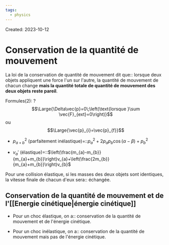 ```yaml
---
tags:
  - physics
---
```

Created: 2023-10-12

# Conservation de la quantité de mouvement
La loi de la conservation de quantité de mouvement dit que:: lorsque deux objets appliquent une force l'un sur l'autre, la quantité de mouvement de chacun change **mais la quantité totale de quantité de mouvement des deux objets reste pareil**.
<!--SR:!2024-02-09,28,160-->

Formules(2):
?
$$\Large{\Delta\vec{p}=0\;\left(\text{lorsque }\sum \vec{F}_{ext}=0\right)}$$
ou
$$\Large{\vec{p}_{i}=\vec{p}_{f}}$$
<!--SR:!2024-02-09,53,210-->

- $p_{a+b}^{2}$ (parfaitement inélastique)=::$p_{a}^{2}+2p_{a}p_{b}\cos(\alpha-\beta)+p_{b}^{2}$
<!--SR:!2024-04-19,90,222-->
- $v_{a}'$ (élastique)=::$\left(\frac{m_{a}-m_{b}}{m_{a}+m_{b}}\right)v_{a}+\left(\frac{2m_{b}}{m_{a}+m_{b}}\right)v_{b}$
<!--SR:!2024-01-27,5,234-->


Pour une collision élastique, si les masses des deux objets sont identiques, la vitesse finale de chacun d'eux sera:: échangée.
<!--SR:!2024-01-27,5,234-->

## Conservation de la quantité de mouvement et de l'[[Energie cinétique|énergie cinétique]]
- Pour un choc élastique, on a:: conservation de la quantité de mouvement et de l'énergie cinétique.
<!--SR:!2024-02-21,70,230-->
- Pour un choc inélastique, on a:: conservation de la quantité de mouvement mais pas de l'énergie cinétique.
<!--SR:!2024-03-13,84,230-->

